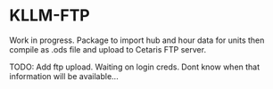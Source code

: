 # KLLM-FTP

Work in progress. Package to import hub and hour data for units then compile as .ods file and upload to Cetaris FTP server. 

TODO:
  Add ftp upload. Waiting on login creds. Dont know when that information will be available...
